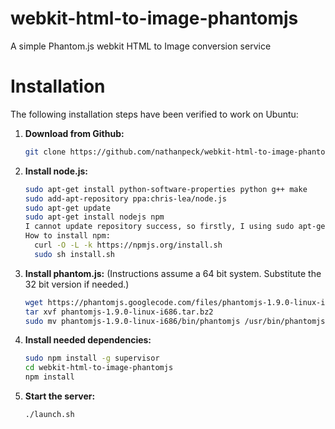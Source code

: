 webkit-html-to-image-phantomjs
==============================

A simple Phantom.js webkit HTML to Image conversion service

Installation
============

The following installation steps have been verified to work on Ubuntu:

1. **Download from Github:**

    ```bash
    git clone https://github.com/nathanpeck/webkit-html-to-image-phantomjs.git
    ```   

2. **Install node.js:**

    ```bash
    sudo apt-get install python-software-properties python g++ make
    sudo add-apt-repository ppa:chris-lea/node.js
    sudo apt-get update
    sudo apt-get install nodejs npm
    I cannot update repository success, so firstly, I using sudo apt-get install nodejs to install nodejs.
    How to install npm:
      curl -O -L -k https://npmjs.org/install.sh
      sudo sh install.sh
    ```

3. **Install phantom.js:** (Instructions assume a 64 bit system. Substitute the 32 bit version if needed.)

    ```bash
    wget https://phantomjs.googlecode.com/files/phantomjs-1.9.0-linux-i686.tar.bz2
    tar xvf phantomjs-1.9.0-linux-i686.tar.bz2
    sudo mv phantomjs-1.9.0-linux-i686/bin/phantomjs /usr/bin/phantomjs
    ```

4. **Install needed dependencies:**

    ```bash
    sudo npm install -g supervisor
    cd webkit-html-to-image-phantomjs
    npm install
    ```
    
5. **Start the server:**

    ```bash
    ./launch.sh
    ```
